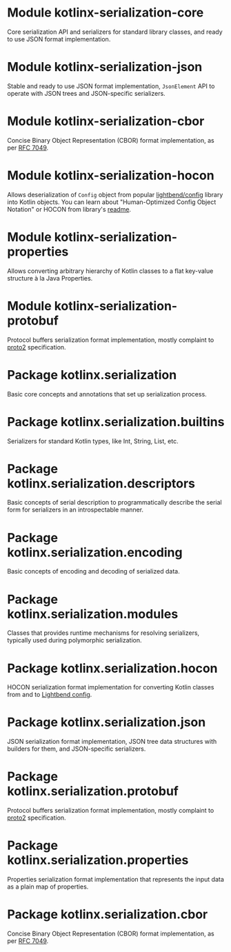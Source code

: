 # Module kotlinx-serialization-core
Core serialization API and serializers for standard library classes, and ready to use JSON
format implementation.

# Module kotlinx-serialization-json
Stable and ready to use JSON format implementation, `JsonElement` API to operate with JSON trees and JSON-specific serializers.

# Module kotlinx-serialization-cbor
Concise Binary Object Representation (CBOR) format implementation, as per [RFC 7049](https://tools.ietf.org/html/rfc7049).

# Module kotlinx-serialization-hocon
Allows deserialization of `Config` object from popular [lightbend/config](https://github.com/lightbend/config) library 
into Kotlin objects.
You can learn about "Human-Optimized Config Object Notation" or HOCON from library's [readme](https://github.com/lightbend/config#using-hocon-the-json-superset).

# Module kotlinx-serialization-properties
Allows converting arbitrary hierarchy of Kotlin classes to a flat key-value structure à la Java Properties.

# Module kotlinx-serialization-protobuf
Protocol buffers serialization format implementation, mostly complaint to [proto2](https://developers.google.com/protocol-buffers/docs/proto) specification.

# Package kotlinx.serialization
Basic core concepts and annotations that set up serialization process.

# Package kotlinx.serialization.builtins
Serializers for standard Kotlin types, like Int, String, List, etc.

# Package kotlinx.serialization.descriptors
Basic concepts of serial description to programmatically describe the serial form for serializers 
in an introspectable manner.

# Package kotlinx.serialization.encoding
Basic concepts of encoding and decoding of serialized data.

# Package kotlinx.serialization.modules
Classes that provides runtime mechanisms for resolving serializers, typically used during polymorphic serialization.

# Package kotlinx.serialization.hocon
HOCON serialization format implementation for converting Kotlin classes from and to [Lightbend config](https://github.com/lightbend/config).

# Package kotlinx.serialization.json
JSON serialization format implementation, JSON tree data structures with builders for them,
and JSON-specific serializers.

# Package kotlinx.serialization.protobuf
Protocol buffers serialization format implementation, mostly complaint to [proto2](https://developers.google.com/protocol-buffers/docs/proto) specification. 

# Package kotlinx.serialization.properties
Properties serialization format implementation that represents the input data as a plain map of properties.

# Package kotlinx.serialization.cbor
Concise Binary Object Representation (CBOR) format implementation, as per [RFC 7049](https://tools.ietf.org/html/rfc7049).
